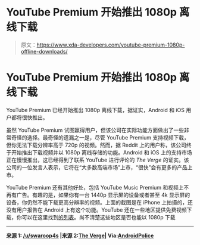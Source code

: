 # YouTube Premium 开始推出 1080p 离线下载

> 原文：<https://www.xda-developers.com/youtube-premium-1080p-offline-downloads/>

# YouTube Premium 开始推出 1080p 离线下载

YouTube Premium 已经开始推出 1080p 离线下载，据证实，Android 和 iOS 用户都将很快推出。

虽然 YouTube Premium 试图赢得用户，但该公司在实际功能方面做出了一些非常奇怪的选择。最奇怪的遗漏之一是，尽管 YouTube Premium 支持视频下载，但你无法下载分辨率高于 720p 的视频。然而，据 Reddit 上的用户称，该公司终于开始推出下载视频并以 1080p 离线存储的功能。Android 和 iOS 上的支持市场正在慢慢推出，这已经得到了联系 YouTube 进行评论的 *The Verge* 的证实。该公司的一位发言人表示，它将在“大多数高端市场”上市，“很快”会有更多的产品上市。

YouTube Premium 还有其他好处，包括 YouTube Music Premium 和视频上不再有广告。有趣的是，如果你有一台 1440p 显示屏的设备或者甚至 4k 显示屏的设备，你仍然不能下载更高分辨率的视频。上面的截图是在 iPhone 上拍摄的，还没有用户报告在 Android 上有这个功能。YouTube 还在一些地区提供免费视频下载，你可以在这里找到[的列表](https://support.google.com/youtube/answer/6141269?co=GENIE.Platform%3DAndroid&hl=en)。尚不清楚这些地区是否也能以 1080p 下载

* * *

**来源 1: [/u/swaroop4s](https://www.reddit.com/r/iphone/comments/cjoexl/youtube_premium_finally_supports_1080p_downloads/) |来源 2:[The Verge](https://www.theverge.com/2019/8/1/20750328/youtube-premium-1080p-offline-video-download-support)| Via:[AndroidPolice](https://www.androidpolice.com/2019/08/01/youtube-premium-1080p-offline-downloads/)**